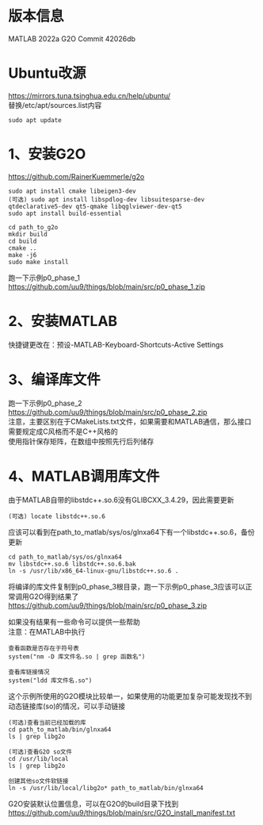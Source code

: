 # 版本信息
MATLAB 2022a
G2O Commit 42026db


# Ubuntu改源
https://mirrors.tuna.tsinghua.edu.cn/help/ubuntu/  
替换/etc/apt/sources.list内容   

    sudo apt update


# 1、安装G2O
https://github.com/RainerKuemmerle/g2o

    sudo apt install cmake libeigen3-dev  
    (可选) sudo apt install libspdlog-dev libsuitesparse-dev qtdeclarative5-dev qt5-qmake libqglviewer-dev-qt5  
    sudo apt install build-essential  
    
    cd path_to_g2o  
    mkdir build  
    cd build  
    cmake ..  
    make -j6  
    sudo make install

跑一下示例p0_phase_1  
https://github.com/uu9/things/blob/main/src/p0_phase_1.zip  

# 2、安装MATLAB
快捷键更改在：预设-MATLAB-Keyboard-Shortcuts-Active Settings  

# 3、编译库文件
跑一下示例p0_phase_2  
https://github.com/uu9/things/blob/main/src/p0_phase_2.zip  
注意，主要区别在于CMakeLists.txt文件，如果需要和MATLAB通信，那么接口需要规定成C风格而不是C++风格的  
使用指针保存矩阵，在数组中按照先行后列储存  

# 4、MATLAB调用库文件
由于MATLAB自带的libstdc++.so.6没有GLIBCXX_3.4.29，因此需要更新  
    
    (可选) locate libstdc++.so.6

应该可以看到在path_to_matlab/sys/os/glnxa64下有一个libstdc++.so.6，备份更新

    cd path_to_matlab/sys/os/glnxa64
    mv libstdc++.so.6 libstdc++.so.6.bak
    ln -s /usr/lib/x86_64-linux-gnu/libstdc++.so.6 .
    
将编译的库文件复制到p0_phase_3根目录，跑一下示例p0_phase_3应该可以正常调用G2O得到结果了  
https://github.com/uu9/things/blob/main/src/p0_phase_3.zip  

如果没有结果有一些命令可以提供一些帮助  
注意：在MATLAB中执行

    查看函数是否存在于符号表
    system("nm -D 库文件名.so | grep 函数名")

    查看库链接情况
    system("ldd 库文件名.so")

这个示例所使用的G2O模块比较单一，如果使用的功能更加复杂可能发现找不到动态链接库(so)的情况，可以手动链接  

    (可选)查看当前已经加载的库
    cd path_to_matlab/bin/glnxa64
    ls | grep libg2o

    (可选)查看G2O so文件
    cd /usr/lib/local
    ls | grep libg2o

    创建其他so文件软链接
    ln -s /usr/lib/local/libg2o* path_to_matlab/bin/glnxa64

G2O安装默认位置信息，可以在G2O的build目录下找到  
https://github.com/uu9/things/blob/main/src/G2O_install_manifest.txt
